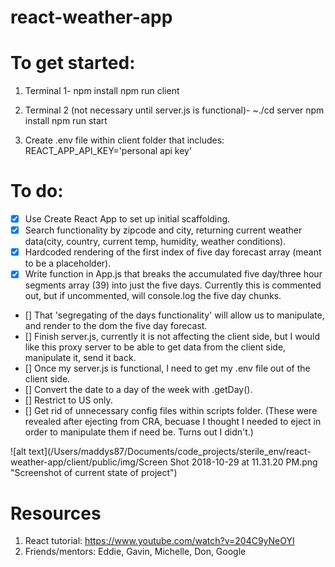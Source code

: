# react-weather-app

# To get started:

1. Terminal 1-
   npm install
   npm run client

2. Terminal 2 (not necessary until server.js is functional)-
   ~./cd server
   npm install
   npm run start

3. Create .env file within client folder that includes:
   REACT_APP_API_KEY='personal api key'

# To do:

- [x] Use Create React App to set up initial scaffolding.
- [x] Search functionality by zipcode and city, returning current weather data(city, country, current temp, humidity, weather conditions).
- [x] Hardcoded rendering of the first index of five day forecast array (meant to be a placeholder).
- [x] Write function in App.js that breaks the accumulated five day/three hour segments array (39) into just the five days. Currently this is commented out, but if uncommented, will console.log the five day chunks.
- [] That 'segregating of the days functionality' will allow us to manipulate, and render to the dom the five day forecast.
- [] Finish server.js, currently it is not affecting the client side, but I would like this proxy server to be able to get data from the client side, manipulate it, send it back.
- [] Once my server.js is functional, I need to get my .env file out of the client side.
- [] Convert the date to a day of the week with .getDay().
- [] Restrict to US only.
- [] Get rid of unnecessary config files within scripts folder. (These were revealed after ejecting from CRA, becuase I thought I needed to eject in order to manipulate them if need be. Turns out I didn't.)

![alt text](/Users/maddys87/Documents/code_projects/sterile_env/react-weather-app/client/public/img/Screen Shot 2018-10-29 at 11.31.20 PM.png "Screenshot of current state of project")

# Resources

1. React tutorial: https://www.youtube.com/watch?v=204C9yNeOYI
2. Friends/mentors: Eddie, Gavin, Michelle, Don, Google
